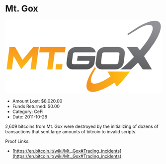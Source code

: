 # Mt. Gox
![Mt. Gox](/rektimages/Mt.-Gox.png)
- Amount Lost: $8,020.00
- Funds Returned: $0.00
- Category: CeFi
- Date: 2011-10-28

2,609 bitcoins from Mt. Gox were destroyed by the initializing of dozens of transactions that sent large amounts of bitcoin to invalid scripts.


Proof Links:
- [https://en.bitcoin.it/wiki/Mt._Gox#Trading_incidents](https://en.bitcoin.it/wiki/Mt._Gox#Trading_incidents)


